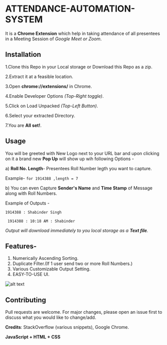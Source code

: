 # ATTENDANCE-AUTOMATION-SYSTEM

It is a **Chrome Extension** which help in taking attendance of all presentees in a Meeting Session of *Google Meet or Zoom*.


## Installation

1.Clone this Repo in your Local storage or Download this Repo as a zip.

2.Extract it at a feasible location.

3.Open **chrome://extensions/** in Chrome.

4.Enable Developer Options _(Top-Right toggle)_.  

5.Click on Load Unpacked _(Top-Left Button)_.

6.Select your extracted Directory.

7.You are **All set!**.
## Usage

You will be greeted with New Logo next to your URL bar and upon clicking on it a brand new **Pop Up** will show up wih following Options -

a) **Roll No. Length**- Presentees Roll Number legth you want to capture.

Example- ```for 1914388 ,length = 7```

b) You can even Capture **Sender's Name** and **Time Stamp** of Message along with Roll Numbers.

Example of Outputs - 

```1914388 : Shabinder Singh```

``` 1914388 : 10:18 AM : Shabinder```

_Output will download immediately to you local storage as a **Text file**._

## Features-
1. Numerically Ascending Sorting.
2. Duplicate Filter.(If 1 user send two or more Roll Numbers.)
3. Various Customizable Output Setting.
4. EASY-TO-USE UI.

![alt text](https://raw.githubusercontent.com/sinhasamarth/Attendance-Automation-System/master/UI.PNG"UI")

 

## Contributing
Pull requests are welcome. For major changes, please open an issue first to discuss what you would like to change/add.
 


**Credits**: StackOverflow (various snippets), Google Chrome.

**JavaScript + HTML + CSS**
